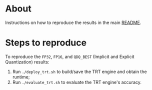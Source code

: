 # About
Instructions on how to reproduce the results in the main [README](../README.md#results).

# Steps to reproduce
To reproduce the `FP32`, `FP16`, and `QDQ_BEST` (Implicit and Explicit Quantization) results:
1. Run `./deploy_trt.sh` to build/save the TRT engine and obtain the runtime;
2. Run `./evaluate_trt.sh` to evaluate the TRT engine's accuracy.
